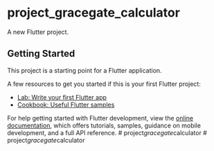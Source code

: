 # project_gracegate_calculator

A new Flutter project.

## Getting Started

This project is a starting point for a Flutter application.

A few resources to get you started if this is your first Flutter project:

- [Lab: Write your first Flutter app](https://docs.flutter.dev/get-started/codelab)
- [Cookbook: Useful Flutter samples](https://docs.flutter.dev/cookbook)

For help getting started with Flutter development, view the
[online documentation](https://docs.flutter.dev/), which offers tutorials,
samples, guidance on mobile development, and a full API reference.
#   p r o j e c t _ g r a c e g a t e _ c a l c u l a t o r  
 #   p r o j e c t _ g r a c e g a t e _ c a l c u l a t o r  
 